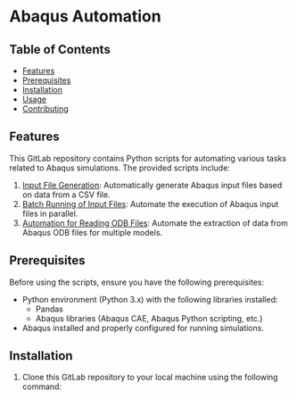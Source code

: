 # Abaqus Automation

## Table of Contents

- [Features](#features)
- [Prerequisites](#prerequisites)
- [Installation](#installation)
- [Usage](#usage)
- [Contributing](#contributing)

## Features

This GitLab repository contains Python scripts for automating various tasks related to Abaqus simulations. The provided scripts include:

1. [Input File Generation](https://gitlab.com/royson316/abaqus-automation-inp-and-odb/-/tree/main/1.%20Input%20file%20generation?ref_type=heads): Automatically generate Abaqus input files based on data from a CSV file.
2. [Batch Running of Input Files](#2-batch-running-of-input-files): Automate the execution of Abaqus input files in parallel.
3. [Automation for Reading ODB Files](#3-automation-for-reading-odb-files): Automate the extraction of data from Abaqus ODB files for multiple models.

## Prerequisites

Before using the scripts, ensure you have the following prerequisites:

- Python environment (Python 3.x) with the following libraries installed:
  - Pandas
  - Abaqus libraries (Abaqus CAE, Abaqus Python scripting, etc.)
- Abaqus installed and properly configured for running simulations.

## Installation

1. Clone this GitLab repository to your local machine using the following command:

